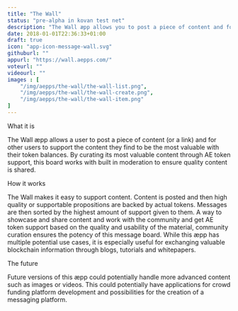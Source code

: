 ```yaml
---
title: "The Wall"
status: "pre-alpha in kovan test net"
description: "The Wall æpp allows you to post a piece of content and for other users to contribute AE tokens to the user’s account. This rewards high quality content creation as messages are then organized by highest supporter and cannot be deleted."
date: 2018-01-01T22:36:33+01:00
draft: true
icon: "app-icon-message-wall.svg"
githuburl: ""
appurl: "https://wall.aepps.com/"
voteurl: ""
videourl: ""
images : [
	"/img/aepps/the-wall/the-wall-list.png",
	"/img/aepps/the-wall/the-wall-create.png",
	"/img/aepps/the-wall/the-wall-item.png"
]
---
```


<p class="question">What it is</p>
<p class="answer">The Wall æpp allows a user to post a piece of content (or a link) and for other users to support the content they find to be the most valuable with their token balances. By curating its most valuable content through AE token support, this board works with built in moderation to ensure quality content is shared.</p>

<p class="question">How it works</p>
<p class="answer">The Wall makes it easy to support content. Content is posted and then high quality or supportable propositions are backed by actual tokens. Messages are then sorted by the highest amount of support given to them.
A way to showcase and share content and work with the community and get AE token support based on the quality and usability of the material, community curation ensures the potency of this message board. While this æpp has multiple potential use cases, it is especially useful for exchanging valuable blockchain information through blogs, tutorials and whitepapers.</p>

<p class="question">The future</p>
<p class="answer">Future versions of this æpp could potentially handle more advanced content such as images or videos. This could potentially have applications for crowd funding platform development and possibilities for the creation of a messaging platform. </p>
